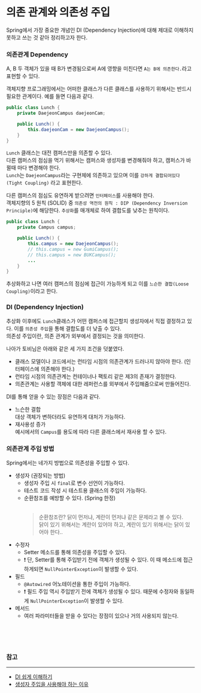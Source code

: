 # 의존 관계와 의존성 주입

Spring에서 가장 중요한 개념인 DI (Dependency Injection)에 대해 제대로 이해하지 못하고 쓰는 것 같아 정리하고자 한다.   

### 의존관계 Dependency
A, B 두 객체가 있을 때 B가 변경됨으로써 A에 영향을 미친다면 `A는 B에 의존한다.`라고 표현할 수 있다.   

객체지향 프로그래밍에서는 어떠한 클래스가 다른 클래스를 사용하기 위해서는 반드시 필요한 관계이다. 예를 들면 다음과 같다.
```java
public class Lunch {
    private DaejeonCampus daejeonCam;

    public Lunch() {
        this.daejeonCam = new DaejeonCampus();
    }
}
```
`Lunch` 클래스는 대전 캠퍼스만을 의존할 수 있다.    
다른 캠퍼스의 점심을 먹기 위해서는 캠퍼스와 생성자를 변경해줘야 하고, 캠퍼스가 바뀔때 마다 변경해야 한다.     
`Lunch`는 `DaejeonCampus`라는 구현체에 의존하고 있으며 이를 `강하게 결합되어있다(Tight Coupling)` 라고 표현한다.

다른 캠퍼스의 점심도 유연하게 받으려면 `인터페이스`를 사용해야 한다.   
객체지향의 5 원칙 (SOLID) 중 `의존성 역전의 원칙 : DIP (Dependency Inversion Principle)`에 해당한다. `추상화`를 매개체로 하여 결합도를 낮추는 원칙이다.   

```java
public class Lunch {
    private Campus campus;

    public Lunch() {
        this.campus = new DaejeonCampus();
        // this.campus = new GumiCampus();
        // this.campus = new BUKCampus();
        ...
    }
}
```
추상화하고 나면 여러 캠퍼스의 점심에 접근이 가능하게 되고 이를 `느슨한 결합(Loose Coupling)`이라고 한다.

### DI (Dependency Injection)
추상화 이후에도 `Lunch`클래스가 어떤 캠퍼스에 접근할지 생성자에서 직접 결정하고 있다. 이를 `의존성 주입`을 통해 결합도를 더 낮출 수 있다.   
의존성 주입이란, 의존 관계가 외부에서 결정되는 것을 의미한다.

나아가 토비님은 아래와 같은 세 가지 조건을 덧붙였다.
- 클래스 모델이나 코드에서는 런타임 시점의 의존관계가 드러나지 않아야 한다. (인터페이스에 의존해야 한다.)
- 런타임 시점의 의존관계는 컨테이너나 팩토리 같은 제3의 존재가 결정한다.
- 의존관계는 사용할 객체에 대한 레퍼런스를 외부에서 주입해줌으로써 만들어진다.

DI를 통해 얻을 수 있는 장점은 다음과 같다.
- 느슨한 결합   
    대상 객체가 변하더라도 유연하게 대처가 가능하다.
- 재사용성 증가   
    예시에서의 `Campus`를 용도에 따라 다른 클래스에서 재사용 할 수 있다.

### 의존관계 주입 방법
Spring에서는 네가지 방법으로 의존성을 주입할 수 있다.
- 생성자 (권장되는 방법)
    - 생성자 주입 시 `final`로 변수 선언이 가능하다. 
    - 테스트 코드 작성 시 테스트용 클래스의 주입이 가능하다.
    - 순환참조를 예방할 수 있다. (Spring 한정)   <br><br>
        > 순환참조란? 닭이 먼저냐, 계란이 먼저냐 같은 문제라고 볼 수 있다.   
        > 닭이 있기 위해서는 계란이 있어야 하고, 계란이 있기 위해서는 닭이 있어야 한다..
- 수정자 
    - Setter 메소드를 통해 의존성을 주입할 수 있다.
    - ❗ 단, Setter를 통해 주입받기 전에 객체가 생성될 수 있다. 이 때 메소드에 접근하게되면 `NullPointerException`이 발생할 수 있다.
- 필드
    - `@Autowired` 어노테이션을 통한 주입이 가능하다.
    - ❗ 필드 주입 역시 주입받기 전에 객체가 생성될 수 있다. 때문에 수정자와 동일하게 `NullPointerException`이 발생할 수 있다.
- 메서드
    - 여러 파라미터들을 받을 수 있다는 장점이 있으나 거의 사용되지 않는다.
<br>
<br>
<br>

### 참고
---
- [DI 쉽게 이해하기](https://tecoble.techcourse.co.kr/post/2021-04-27-dependency-injection/)   
- [생성자 주입을 사용해야 하는 이유](https://yaboong.github.io/spring/2019/08/29/why-field-injection-is-bad/)
